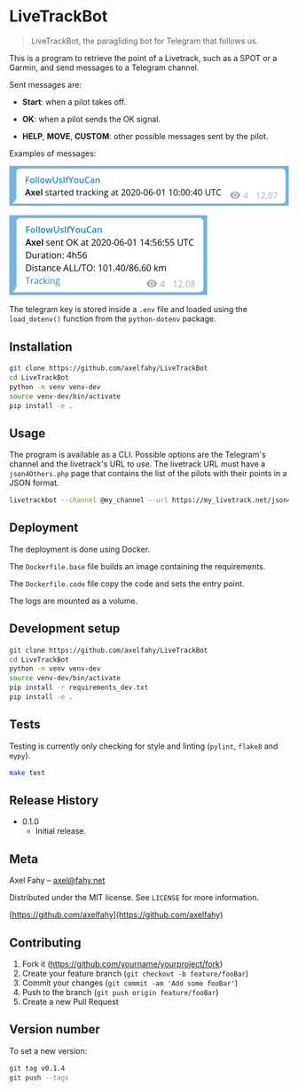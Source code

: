 # LiveTrackBot

> LiveTrackBot, the paragliding bot for Telegram that follows us.

This is a program to retrieve the point of a Livetrack, such as a SPOT or a Garmin, and send messages to a Telegram channel.

Sent messages are:

- **Start**: when a pilot takes off.

- **OK**: when a pilot sends the OK signal.

- **HELP**, **MOVE**, **CUSTOM**: other possible messages sent by the pilot.

Examples of messages:

![start message](https://github.com/axelfahy/LiveTrackBot/blob/media/livetrack_start.png)

![ok message](https://github.com/axelfahy/LiveTrackBot/blob/media/livetrack_ok.png)

The telegram key is stored inside a `.env` file and loaded using the `load_dotenv()` function from the `python-dotenv` package.

## Installation

```sh
git clone https://github.com/axelfahy/LiveTrackBot
cd LiveTrackBot
python -m venv venv-dev
source venv-dev/bin/activate
pip install -e .
```

## Usage

The program is available as a CLI. Possible options are the Telegram's channel and the livetrack's URL to use. The livetrack URL must have a `json4Others.php` page that contains the list of the pilots with their points in a JSON format.

```sh
livetrackbot --channel @my_channel --url https://my_livetrack.net/json4Others.php
```

## Deployment

The deployment is done using Docker.

The `Dockerfile.base` file builds an image containing the requirements.

The `Dockerfile.code` file copy the code and sets the entry point.

The logs are mounted as a volume.

## Development setup

```sh
git clone https://github.com/axelfahy/LiveTrackBot
cd LiveTrackBot
python -m venv venv-dev
source venv-dev/bin/activate
pip install -r requirements_dev.txt
pip install -e .
```

## Tests

Testing is currently only checking for style and linting (`pylint`, `flake8` and `mypy`).

```sh
make test
```

## Release History

* 0.1.0
    * Initial release.

## Meta

Axel Fahy – axel@fahy.net

Distributed under the MIT license. See ``LICENSE`` for more information.

[https://github.com/axelfahy](https://github.com/axelfahy)

## Contributing

1. Fork it (<https://github.com/yourname/yourproject/fork>)
2. Create your feature branch (`git checkout -b feature/fooBar`)
3. Commit your changes (`git commit -am 'Add some fooBar'`)
4. Push to the branch (`git push origin feature/fooBar`)
5. Create a new Pull Request

## Version number

To set a new version:

```sh
git tag v0.1.4
git push --tags
```

